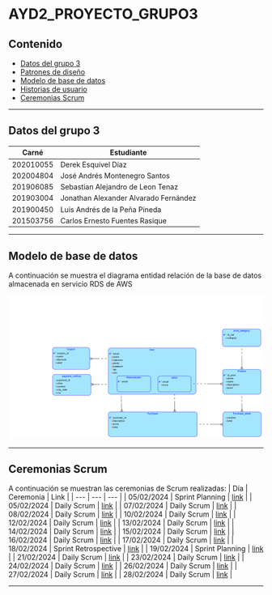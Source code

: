 # AYD2_PROYECTO_GRUPO3

## Contenido
- [Datos del grupo 3](#datos)
- [Patrones de diseño](documentation/Patrones%20de%20disenio.md)
- [Modelo de base de datos](#database)
- [Historias de usuario](documentation/UsersHistory.md)
- [Ceremonias Scrum](#ceremonias)

---

<a name="datos"></a>
## Datos del grupo 3

| Carné | Estudiante |
| --- | --- |
| 202010055 | Derek Esquivel Díaz |
| 202004804 | José Andrés Montenegro Santos |
| 201906085 | Sebastian Alejandro de Leon Tenaz |
| 201903004 | Jonathan Alexander Alvarado Fernández |
| 201900450 | Luis Andrés de la Peña Pineda |
| 201503756 | Carlos Ernesto Fuentes Rasique |

---

<a name="database"></a>
## Modelo de base de datos

A continuación se muestra el diagrama entidad relación de la base de datos almacenada en servicio RDS de AWS

![modelo](documentation/DB_model.png)

---

<a name="ceremonias"></a>
## Ceremonias Scrum

A continuación se muestran las ceremonias de Scrum realizadas:
| Día | Ceremonia | Link | 
| --- | --- | --- |
| 05/02/2024 | Sprint Planning | [link](https://drive.google.com/file/d/12OtWSlaTP_EQn5oDIQwZzzCXrB1moJ53/view?usp=drive_link) |
| 05/02/2024 | Daily Scrum | [link](https://drive.google.com/file/d/1bIPBq27E348q7lYGnV3hTKXM8g6HBCFB/view?usp=drive_link) |
| 07/02/2024 | Daily Scrum | [link](https://drive.google.com/file/d/1kSlLQ85LPJPwoMRW8o2z9a1mIHH36OFD/view?usp=drive_link) |
| 08/02/2024 | Daily Scrum | [link](https://drive.google.com/file/d/1Ee5px_feuHJfNr7hKE5NV2bDyW15a0Js/view?usp=drive_link) |
| 10/02/2024 | Daily Scrum | [link](https://drive.google.com/file/d/1AT3Jw-ZTiNSthqFuRI1B3rGSqdg0DBqj/view?usp=drive_link) |
| 12/02/2024 | Daily Scrum | [link](https://drive.google.com/file/d/1vSHJajzSjftWpAlvprtWm7hCbQTKRHnJ/view?usp=drive_link) |
| 13/02/2024 | Daily Scrum | [link](https://drive.google.com/file/d/1OL0AYsMGQ2JXDdXhg6efOqZHhTshbnIQ/view?usp=drive_link) |
| 14/02/2024 | Daily Scrum | [link](https://drive.google.com/file/d/1OL0AYsMGQ2JXDdXhg6efOqZHhTshbnIQ/view?usp=drive_link) |
| 15/02/2024 | Daily Scrum | [link](https://drive.google.com/file/d/1_vXGSR-MoXHG8YDl1Bq3FWHfqrJrhkbj/view?usp=drive_link) |
| 16/02/2024 | Daily Scrum | [link](https://drive.google.com/file/d/18_aLHbYGauDZ0mqin7ppOhWT3w7fxabL/view?usp=drive_link) |
| 17/02/2024 | Daily Scrum | [link](https://drive.google.com/file/d/1Rk9TnpUWl4SjnZmLW3cz4T_30Y4MVWzg/view?usp=drive_link) |
| 18/02/2024 | Sprint Retrospective | [link](https://drive.google.com/file/d/1zxVm_qv8-7lIpdKsi6ccjXCys9nej-UN/view?usp=drive_link) |
| 19/02/2024 | Sprint Planning | [link](https://drive.google.com/file/d/1CqoYu9AiY4lGkpme_qErsanDZXPm2hm5/view?usp=drive_link) |
| 21/02/2024 | Daily Scrum | [link](https://drive.google.com/file/d/18cBhcVJyt0kpos1T9_5QdF0VreY61woR/view?usp=drive_link) |
| 23/02/2024 | Daily Scrum | [link](https://drive.google.com/file/d/1Y0wqm3QR5tD3NoSwAm1Nu3Zc8KnHXUNc/view?usp=drive_link) |
| 24/02/2024 | Daily Scrum | [link](https://drive.google.com/file/d/1VD6rJmv9QXtGqwlLXMvcyCn2OcrnBFBe/view?usp=drive_link) |
| 26/02/2024 | Daily Scrum | [link](https://drive.google.com/file/d/1Xk7hSJVVO9SnaVuPaqzfXcDlP2oo14LR/view?usp=drive_link) |
| 27/02/2024 | Daily Scrum | [link](https://drive.google.com/file/d/1xfMDcFdBJoMHntoWQyfzcYGfwT3rdH_O/view?usp=drive_link) |
| 28/02/2024 | Daily Scrum | [link](https://drive.google.com/file/d/1pD9NwYMb-GzucVuEstX8IX4fi-1sUsB1/view?usp=drive_link) |

---